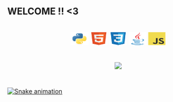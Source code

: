 ## WELCOME !! <3

<div align="center" style="display: inline_block"><br>
  <img align="center" alt="Isa-Python" height="30" width="40" src="https://raw.githubusercontent.com/devicons/devicon/master/icons/python/python-original.svg">
  <img align="center" alt="Isa-HTML" height="30" width="40" src="https://raw.githubusercontent.com/devicons/devicon/master/icons/html5/html5-original.svg">
  <img align="center" alt="Isa-CSS" height="30" width="40" src="https://raw.githubusercontent.com/devicons/devicon/master/icons/css3/css3-original.svg">
    <img align="center" alt="Isa-java" height="30" width="40" src="https://raw.githubusercontent.com/devicons/devicon/master/icons/java/java-original.svg">
  <img align="center" alt="Isa-JS" height="30" width="40" src="https://raw.githubusercontent.com/devicons/devicon/master/icons/javascript/javascript-original.svg">
</div>

# 

<div align="center">
  <a href="https://github.com/tiemyz">
  <img height="180em" src="https://github-readme-stats.vercel.app/api?username=tiemyz&show_icons=true&theme=dark&include_all_commits=true&count_private=true"/>
</div>
  
  #
 
<div> 

  ![Snake animation](https://github.com/tiemyz/tiemyz/blob/output/github-contribution-grid-snake.svg)

 
</div>

